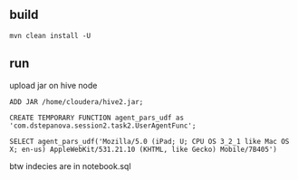 
build
-----

`mvn clean install -U`


run
---


upload jar on hive node


`ADD JAR /home/cloudera/hive2.jar;`


`CREATE TEMPORARY FUNCTION agent_pars_udf as 'com.dstepanova.session2.task2.UserAgentFunc';`


`SELECT agent_pars_udf('Mozilla/5.0 (iPad; U; CPU OS 3_2_1 like Mac OS X; en-us) AppleWebKit/531.21.10 (KHTML, like Gecko) Mobile/7B405')`


btw indecies are in notebook.sql